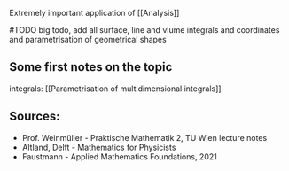 Extremely important application of [[Analysis]] 


#TODO big todo, add all surface, line and vlume integrals and coordinates and parametrisation of geometrical shapes




## Some first notes on the topic
integrals:
[[Parametrisation of multidimensional integrals]]




## Sources:
- Prof. Weinmüller - Praktische Mathematik 2, TU Wien lecture notes
- Altland, Delft - Mathematics for Physicists
- Faustmann - Applied Mathematics Foundations, 2021

